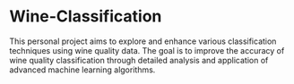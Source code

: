 # Wine-Classification
This personal project aims to explore and enhance various classification techniques using wine quality data. The goal is to improve the accuracy of wine quality classification through detailed analysis and application of advanced machine learning algorithms.
